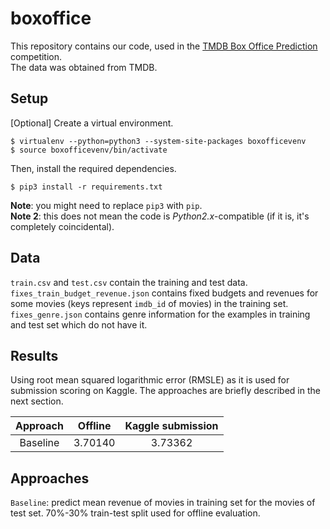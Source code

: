 # boxoffice

This repository contains our code, used in the 
[TMDB Box Office Prediction](https://www.kaggle.com/c/tmdb-box-office-prediction/) competition.  
The data was obtained from TMDB.

## Setup
[Optional] Create a virtual environment.
```
$ virtualenv --python=python3 --system-site-packages boxofficevenv
$ source boxofficevenv/bin/activate
```

Then, install the required dependencies.
```
$ pip3 install -r requirements.txt
```

**Note**: you might need to replace `pip3` with `pip`.  
**Note 2**: this does not mean the code is *Python2.x*-compatible 
(if it is, it's completely coincidental).

## Data
`train.csv` and `test.csv` contain the training and test data.  
`fixes_train_budget_revenue.json` contains fixed budgets and revenues for some movies (keys 
represent `imdb_id` of movies) in the training set.  
`fixes_genre.json` contains genre information for the examples in training and test set which do
not have it.

## Results
Using root mean squared logarithmic error (RMSLE) as it is used for submission scoring on Kaggle.
The approaches are briefly described in the next section.  

| Approach  | Offline  | Kaggle submission |  
|:---------:|:--------:|:-----------------:|  
| Baseline  |  3.70140 | 3.73362           |  

## Approaches
`Baseline`:  predict mean revenue of movies in training set for the movies of test set.
70%-30% train-test split used for offline evaluation.

